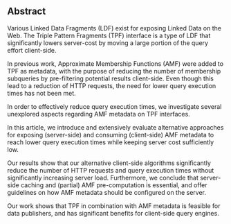 ## Abstract
<!-- Context      -->
Various Linked Data Fragments (LDF) exist for exposing Linked Data on the Web.
The Triple Pattern Fragments (TPF) interface is a type of LDF that significantly lowers server-cost
by moving a large portion of the query effort client-side.
<!-- Need         -->
In previous work, Approximate Membership Functions (AMF) were added to TPF as metadata,
with the purpose of reducing the number of membership subqueries by pre-filtering potential results client-side.
Even though this lead to a reduction of HTTP requests,
the need for lower query execution times has not been met.
<!-- Task         -->
In order to effectively reduce query execution times,
we investigate several unexplored aspects regarding AMF metadata on TPF interfaces.
<!-- Object       -->
In this article, we introduce and extensively evaluate alternative approaches
for exposing (server-side) and consuming (client-side) AMF metadata
to reach lower query execution times while keeping server cost sufficiently low.
<!-- Findings     -->
Our results show that our alternative client-side algorithms significantly reduce
the number of HTTP requests and query execution times
without significantly increasing server load.
Furthermore, we conclude that server-side caching and (partial) AMF pre-computation is essential,
and offer guidelines on how AMF metadata should be configured on the server.
<!-- Conclusion   -->
Our work shows that TPF in combination with AMF metadata is feasible for data publishers,
and has significant benefits for client-side query engines.
<!-- Perspectives -->
